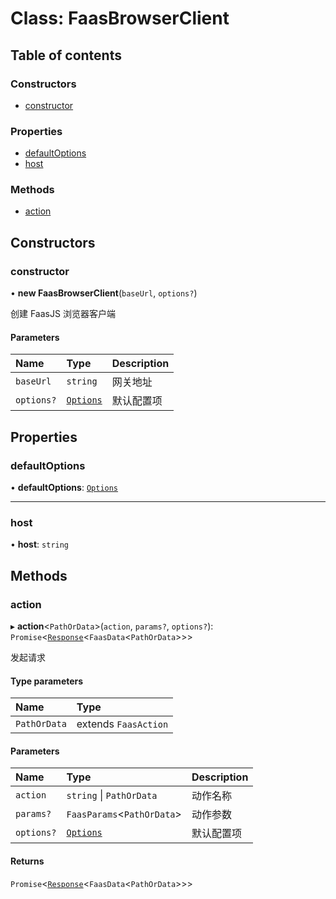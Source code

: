 # Class: FaasBrowserClient

## Table of contents

### Constructors

- [constructor](FaasBrowserClient.md#constructor)

### Properties

- [defaultOptions](FaasBrowserClient.md#defaultoptions)
- [host](FaasBrowserClient.md#host)

### Methods

- [action](FaasBrowserClient.md#action)

## Constructors

### constructor

• **new FaasBrowserClient**(`baseUrl`, `options?`)

创建 FaasJS 浏览器客户端

#### Parameters

| Name | Type | Description |
| :------ | :------ | :------ |
| `baseUrl` | `string` | 网关地址 |
| `options?` | [`Options`](../modules.md#options) | 默认配置项 |

## Properties

### defaultOptions

• **defaultOptions**: [`Options`](../modules.md#options)

___

### host

• **host**: `string`

## Methods

### action

▸ **action**<`PathOrData`\>(`action`, `params?`, `options?`): `Promise`<[`Response`](Response.md)<`FaasData`<`PathOrData`\>\>\>

发起请求

#### Type parameters

| Name | Type |
| :------ | :------ |
| `PathOrData` | extends `FaasAction` |

#### Parameters

| Name | Type | Description |
| :------ | :------ | :------ |
| `action` | `string` \| `PathOrData` | 动作名称 |
| `params?` | `FaasParams`<`PathOrData`\> | 动作参数 |
| `options?` | [`Options`](../modules.md#options) | 默认配置项 |

#### Returns

`Promise`<[`Response`](Response.md)<`FaasData`<`PathOrData`\>\>\>
